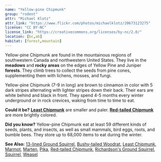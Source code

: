 ```yaml
---
name: "Yellow-pine Chipmunk"
group: "rodent"
attr: "Michael Klotz"
attr_link: "https://www.flickr.com/photos/michaelklotz/20673123275"
license: "CC BY-NC"
license_link: "https://creativecommons.org/licenses/by-nc/2.0/"
location: [bc,ab]
habitat: [forest,mountain]
---
```

Yellow-pine Chipmunk are found in the mountainous regions of southwestern Canada and northwestern United States. They live in the **meadows** and **rocky areas** on the edges of Yellow Pine and Juniper **forests**. They climb trees to collect the seeds from pine cones, supplementing them with lichens, mosses, and fungi.

Yellow-pine Chipmunk (7-9 in long) are brown to cinnamon in color with 5 dark stripes alternating with lighter stripes down their back. Their ears are white behind and black in front. They spend 4-5 months every winter underground or in rock crevices, waking from time to time to eat.

**Could it be?** **[Least Chipmunk](/animals/leastchip/)** are smaller and paler. **[Red-tailed Chipmunk](/animals/retchip/)** are more brightly colored.

**Did you know?** Yellow-pine Chipmunk eat at least 59 different kinds of seeds, plants, and insects, as well as small mammals, bird eggs, roots, and bumble bees. They store up to 68,000 items to eat during the winter.

<!-- generated, do not edit -->
**See Also:**
[13-lined Ground Squirrel](/animals/13linegs/),
[Bushy-tailed Woodrat](/animals/buwrat/),
[Least Chipmunk](/animals/leastchip/),
[Marmot](/animals/marmot/),
[Marten](/animals/marten/),
[Pika](/animals/pika/),
[Red-tailed Chipmunk](/animals/retchip/),
[Richardson's Ground Squirrel](/animals/richgs/),
[Squirrel](/animals/squirrel/),
[Weasel](/animals/weasel/)
